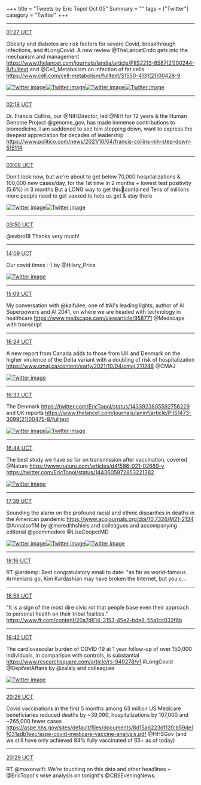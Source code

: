 +++
title = "Tweets by Eric Topol Oct 05"
Summary = ""
tags = ["Twitter"]
category = "Twitter"
+++


---

<a href="https://twitter.com/erictopol/status/1445198888365740035" target="_blank" rel="noreferer">01:27 UCT</a>

Obesity and diabetes are risk factors for severe Covid, breakthrough infections, and #LongCovid. A new review  @TheLancetEndo gets into the mechanism and management https://www.thelancet.com/journals/landia/article/PIIS2213-8587(21)00244-8/fulltext
and @Cell_Metabolism on infection of fat cells https://www.cell.com/cell-metabolism/fulltext/S1550-4131(21)00428-9 

<a href="FA5gT7EVkAEwTAH.jpg"  ><img src="FA5gT7EVkAEwTAH.jpg" alt="Twitter image" ></img></a><a href="FA5gVzTUcAcl8wH.jpg"  ><img src="FA5gVzTUcAcl8wH.jpg" alt="Twitter image" ></img></a><a href="FA5gX7GVgAElBV0.jpg"  ><img src="FA5gX7GVgAElBV0.jpg" alt="Twitter image" ></img></a><a href="FA5gZmHVIAAOO6u.jpg"  ><img src="FA5gZmHVIAAOO6u.jpg" alt="Twitter image" ></img></a>

---

<a href="https://twitter.com/erictopol/status/1445211701398233089" target="_blank" rel="noreferer">02:18 UCT</a>

Dr. Francis Collins, our @NIHDirector, led @NIH for 12 years &amp; the Human Genome Project @genome_gov, has made immense contributions to biomedicine. I am saddened to see him stepping down, want to express the deepest appreciation for decades of leadership
https://www.politico.com/news/2021/10/04/francis-collins-nih-step-down-515114



---

<a href="https://twitter.com/erictopol/status/1445224263884046338" target="_blank" rel="noreferer">03:08 UCT</a>

Don't look now, but we're about to get below 70,000 hospitalizations &amp; 100,000 new cases/day, for the 1st time in 2 months + lowest test positivity (5.6%) in 3 months
But a LONG way to get this🦠contained
Tens of millions more people need to get vaxxed to help us get &amp; stay there 

<a href="FA52ht4VQAIhF7L.jpg"  ><img src="FA52ht4VQAIhF7L.jpg" alt="Twitter image" ></img></a><a href="FA52jWQVcAUbAa1.jpg"  ><img src="FA52jWQVcAUbAa1.jpg" alt="Twitter image" ></img></a>

---

<a href="https://twitter.com/erictopol/status/1445234911208566785" target="_blank" rel="noreferer">03:50 UCT</a>

@evbro18 Thanks very much!



---

<a href="https://twitter.com/erictopol/status/1445390636430016517" target="_blank" rel="noreferer">14:09 UCT</a>

Our covid times :-)
by @Hilary_Price 

<a href="FA8PGleWUBgMdbJ.jpg"  ><img src="FA8PGleWUBgMdbJ.jpg" alt="Twitter image" ></img></a>

---

<a href="https://twitter.com/erictopol/status/1445405726852194305" target="_blank" rel="noreferer">15:09 UCT</a>

My conversation with @kaifulee, one of #AI's leading lights, author of AI Superpowers and AI 2041, on where we are headed with technology in healthcare
https://www.medscape.com/viewarticle/958771
@Medscape with transcript



---

<a href="https://twitter.com/erictopol/status/1445424645478309890" target="_blank" rel="noreferer">16:24 UCT</a>

A new report from Canada adds to those from UK and Denmark on the higher virulence of the Delta variant with a doubling of risk of hospitalization
https://www.cmaj.ca/content/early/2021/10/04/cmaj.211248 @CMAJ 

<a href="FA8t4LZVcAEYTO0.jpg"  ><img src="FA8t4LZVcAEYTO0.jpg" alt="Twitter image" ></img></a>

---

<a href="https://twitter.com/erictopol/status/1445427015230754819" target="_blank" rel="noreferer">16:33 UCT</a>

The Denmark
https://twitter.com/EricTopol/status/1433923805592756229
and UK reports
https://www.thelancet.com/journals/laninf/article/PIIS1473-3099(21)00475-8/fulltext 

<a href="FA8wKjUVkAAJDhJ.jpg"  ><img src="FA8wKjUVkAAJDhJ.jpg" alt="Twitter image" ></img></a><a href="FA8wMCwUcAA7zi9.jpg"  ><img src="FA8wMCwUcAA7zi9.jpg" alt="Twitter image" ></img></a>

---

<a href="https://twitter.com/erictopol/status/1445429636502933508" target="_blank" rel="noreferer">16:44 UCT</a>

The best study we have so far on transmission after vaccination, covered @Nature 
https://www.nature.com/articles/d41586-021-02689-y  https://twitter.com/EricTopol/status/1443605872853221382

<a href="FA8yhltVcAErjq-.jpg"  ><img src="FA8yhltVcAErjq-.jpg" alt="Twitter image" ></img></a>

---

<a href="https://twitter.com/erictopol/status/1445443502087671809" target="_blank" rel="noreferer">17:39 UCT</a>

Sounding the alarm on the profound racial and ethnic disparities in deaths in the American pandemic
https://www.acpjournals.org/doi/10.7326/M21-2134
@AnnalsofIM by @meredithshiels and colleagues and accompanying editorial @ycommodore @LisaCooperMD 

<a href="FA89VMkVIAIlFKK.jpg"  ><img src="FA89VMkVIAIlFKK.jpg" alt="Twitter image" ></img></a><a href="FA8-v2OVUAs-TdR.jpg"  ><img src="FA8-v2OVUAs-TdR.jpg" alt="Twitter image" ></img></a><a href="FA8-xL8UYAI1ogh.jpg"  ><img src="FA8-xL8UYAI1ogh.jpg" alt="Twitter image" ></img></a>

---

<a href="https://twitter.com/erictopol/status/1445452852302729225" target="_blank" rel="noreferer">18:16 UCT</a>

RT @ardemp: Best congratulatory email to date: "as far as world-famous Armenians go, Kim Kardashian may have broken the Internet, but you c…



---

<a href="https://twitter.com/erictopol/status/1445463443167797248" target="_blank" rel="noreferer">18:58 UCT</a>

"It is a sign of the most dire civic rot that people base even their approach to personal health on their tribal fealties."
https://www.ft.com/content/20a7d614-3153-45e2-bde8-55a1cc032f6b



---

<a href="https://twitter.com/erictopol/status/1445474539115143170" target="_blank" rel="noreferer">19:42 UCT</a>

The cardiovascular burden of COVID-19 at 1 year follow-up of over 150,000 individuals, in comparison with controls, is substantial https://www.researchsquare.com/article/rs-940278/v1
#LongCovid @DeptVetAffairs by @zalaly and colleagues 

<a href="FA9apE-VQBA59F3.jpg"  ><img src="FA9apE-VQBA59F3.jpg" alt="Twitter image" ></img></a>

---

<a href="https://twitter.com/erictopol/status/1445485454220951552" target="_blank" rel="noreferer">20:26 UCT</a>

Covid vaccinations in the first 5 months among 63 million US Medicare beneficiaries reduced deaths by ~39,000, hospitalizations by 107,000 and ~265,000 fewer cases 
https://aspe.hhs.gov/sites/default/files/documents/8d15a6223df12fcb59de1f031adb1eec/aspe-covid-medicare-vaccine-analysis.pdf @HHSGov 
(and we still have only achieved 84% fully vaccinated of 65+ as of today)



---

<a href="https://twitter.com/erictopol/status/1445486250023002121" target="_blank" rel="noreferer">20:29 UCT</a>

RT @maxonwifi: We're touching on this data and other headlines +  @EricTopol's wise analysis on tonight's @CBSEveningNews.

